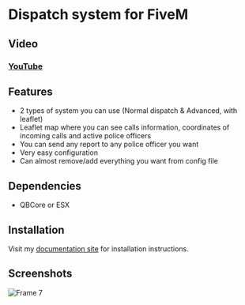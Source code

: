 # Dispatch system for FiveM

## Video
### [YouTube](https://www.youtube.com/watch?v=bkmO8NXTNdc)

## Features
- 2 types of system you can use (Normal dispatch & Advanced, with leaflet)
- Leaflet map where you can see calls information, coordinates of incoming calls and active police officers
- You can send any report to any police officer you want
- Very easy configuration
- Can almost remove/add everything you want from config file

## Dependencies
- QBCore or ESX

## Installation
Visit my [documentation site](https://codereal.gitbook.io/docs/normal-series/dispatch) for installation instructions.

## Screenshots
![Frame 7](https://github.com/user-attachments/assets/6be51703-9f0f-47cb-b92d-2c870035c9b8)
